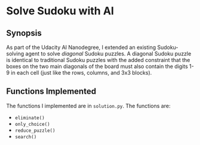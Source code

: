 # Solve Sudoku with AI

## Synopsis

As part of the Udacity AI Nanodegree, I extended an existing Sudoku-solving agent to solve _diagonal_ Sudoku puzzles. A diagonal Sudoku puzzle is identical to traditional Sudoku puzzles with the added constraint that the boxes on the two main diagonals of the board must also contain the digits 1-9 in each cell (just like the rows, columns, and 3x3 blocks).

## Functions Implemented
The functions I implemented are in `solution.py`. The functions are:
* `eliminate()`
* `only_choice()`
* `reduce_puzzle()`
* `search()`
